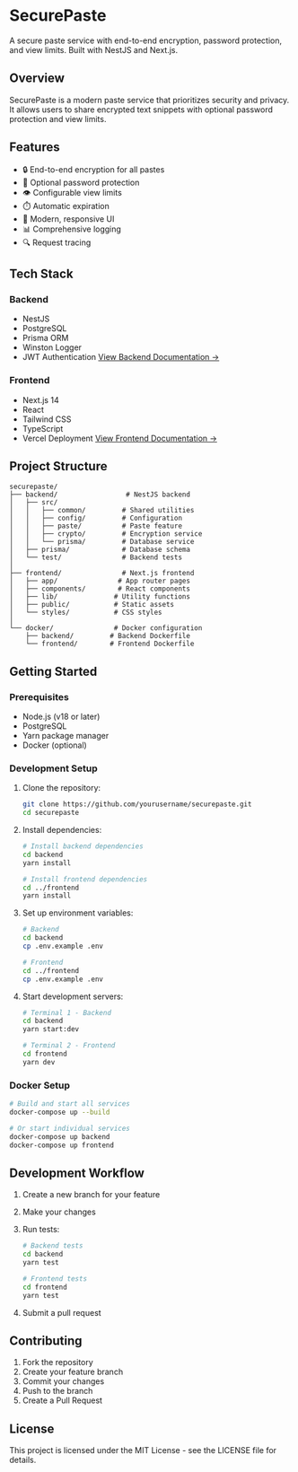 # SecurePaste

A secure paste service with end-to-end encryption, password protection, and view limits. Built with NestJS and Next.js.

## Overview

SecurePaste is a modern paste service that prioritizes security and privacy. It allows users to share encrypted text snippets with optional password protection and view limits.

## Features

- 🔒 End-to-end encryption for all pastes
- 🔐 Optional password protection
- 👁️ Configurable view limits
- ⏱️ Automatic expiration
- 📱 Modern, responsive UI
- 📊 Comprehensive logging
- 🔍 Request tracing

## Tech Stack

### Backend

- NestJS
- PostgreSQL
- Prisma ORM
- Winston Logger
- JWT Authentication
  [View Backend Documentation →](./backend/README.md)

### Frontend

- Next.js 14
- React
- Tailwind CSS
- TypeScript
- Vercel Deployment
  [View Frontend Documentation →](./frontend/README.md)

## Project Structure

```
securepaste/
├── backend/                 # NestJS backend
│   ├── src/
│   │   ├── common/         # Shared utilities
│   │   ├── config/         # Configuration
│   │   ├── paste/          # Paste feature
│   │   ├── crypto/         # Encryption service
│   │   └── prisma/         # Database service
│   ├── prisma/             # Database schema
│   └── test/               # Backend tests
│
├── frontend/               # Next.js frontend
│   ├── app/               # App router pages
│   ├── components/        # React components
│   ├── lib/              # Utility functions
│   ├── public/           # Static assets
│   └── styles/           # CSS styles
│
└── docker/               # Docker configuration
    ├── backend/         # Backend Dockerfile
    └── frontend/        # Frontend Dockerfile
```

## Getting Started

### Prerequisites

- Node.js (v18 or later)
- PostgreSQL
- Yarn package manager
- Docker (optional)

### Development Setup

1. Clone the repository:

   ```bash
   git clone https://github.com/yourusername/securepaste.git
   cd securepaste
   ```

2. Install dependencies:

   ```bash
   # Install backend dependencies
   cd backend
   yarn install

   # Install frontend dependencies
   cd ../frontend
   yarn install
   ```

3. Set up environment variables:

   ```bash
   # Backend
   cd backend
   cp .env.example .env

   # Frontend
   cd ../frontend
   cp .env.example .env
   ```

4. Start development servers:

   ```bash
   # Terminal 1 - Backend
   cd backend
   yarn start:dev

   # Terminal 2 - Frontend
   cd frontend
   yarn dev
   ```

### Docker Setup

```bash
# Build and start all services
docker-compose up --build

# Or start individual services
docker-compose up backend
docker-compose up frontend
```

## Development Workflow

1. Create a new branch for your feature
2. Make your changes
3. Run tests:

   ```bash
   # Backend tests
   cd backend
   yarn test

   # Frontend tests
   cd frontend
   yarn test
   ```

4. Submit a pull request

## Contributing

1. Fork the repository
2. Create your feature branch
3. Commit your changes
4. Push to the branch
5. Create a Pull Request

## License

This project is licensed under the MIT License - see the LICENSE file for details.
